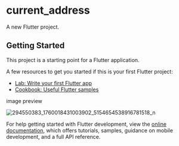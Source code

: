 # current_address

A new Flutter project.

## Getting Started

This project is a starting point for a Flutter application.

A few resources to get you started if this is your first Flutter project:

- [Lab: Write your first Flutter app](https://docs.flutter.dev/get-started/codelab)
- [Cookbook: Useful Flutter samples](https://docs.flutter.dev/cookbook)


image preview


![294550383_1760018431003902_5154654538916781518_n](https://user-images.githubusercontent.com/31959794/179936142-8d43474e-f73e-4195-858b-ba461f2c9c05.jpg)




For help getting started with Flutter development, view the
[online documentation](https://docs.flutter.dev/), which offers tutorials,
samples, guidance on mobile development, and a full API reference.
